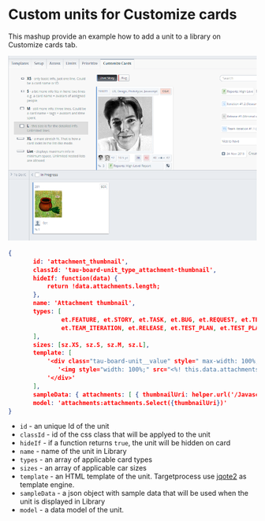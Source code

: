 Custom units for Customize cards
==================

This mashup provide an example how to add a unit to a library on Customize cards tab.

![Attachment unit](AttachmentUnit.png?raw=true)

```json
{
       id: 'attachment_thumbnail',
       classId: 'tau-board-unit_type_attachment-thumbnail',
       hideIf: function(data) {
           return !data.attachments.length;
       },
       name: 'Attachment thumbnail',
       types: [
               et.FEATURE, et.STORY, et.TASK, et.BUG, et.REQUEST, et.TEST_CASE, et.IMPEDIMENT, et.ITERATION,
               et.TEAM_ITERATION, et.RELEASE, et.TEST_PLAN, et.TEST_PLAN_RUN, et.BUILD
       ],
       sizes: [sz.XS, sz.S, sz.M, sz.L],
       template: [
           '<div class="tau-board-unit__value" style=" max-width: 100%; max-height: 100%; width: 100%;">',
              '<img style="width: 100%;" src="<%! this.data.attachments[0].thumbnailUri.replace("width=100", "width=200").replace("height=200", "height=100") %>">',
           '</div>'
       ],
       sampleData: { attachments: [ { thumbnailUri: helper.url('/Javascript/tau/css/images/icons/users/karat.png?size=') } ] },
       model: 'attachments:attachments.Select({thumbnailUri})'
}
```

* `id` - an unique Id of the unit
* `classId` - id of the css class that will be applyed to the unit
* `hideIf` - if a function returns `true`, the unit will be hidden on card
* `name` - name of the unit in Library
* `types` - an array of applicable card types
* `sizes` - an array of applicable car sizes
* `template` - an HTML template of the unit. Targetprocess use [jqote2](http://aefxx.com/api/jqote2-reference/) as template engine.
* `sampleData` - a json object with sample data that will be used when the unit is displayed in Library
* `model` - a data model of the unit. 
